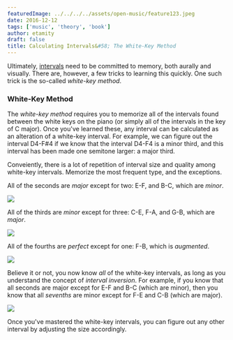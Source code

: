 ```yaml
---
featuredImage: ../../../../assets/open-music/feature123.jpeg
date: 2016-12-12
tags: ['music', 'theory', 'book']
author: etamity
draft: false
title: Calculating Intervals&#58; The White-Key Method
---
```


Ultimately, [intervals](../intervals/) need to be committed to memory, both aurally and visually. There are, however, a few tricks to learning this quickly. One such trick is the so-called *white-key method*. 

### White-Key Method

The *white-key method* requires you to memorize all of the intervals found between the white keys on the piano (or simply all of the intervals in the key of C major). Once you've learned these, any interval can be calculated as an alteration of a white-key interval. For example, we can figure out the interval D4-F#4 if we know that the interval D4-F4 is a minor third, and this interval has been made one semitone larger: a major third.

Conveiently, there is a lot of repetition of interval size and quality among white-key intervals. Memorize the most frequent type, and the exceptions.

All of the seconds are *major* except for two: E-F, and B-C, which are *minor*.

<img src="/Graphics/intervals/wnm-seconds.png"/>

All of the thirds are *minor* except for three: C-E, F-A, and G-B, which are *major*.

<img src="/Graphics/intervals/wnm-thirds.png"/>

All of the fourths are *perfect* except for one: F-B, which is *augmented*.

<img src="/Graphics/intervals/wnm-fourths.png"/>

Believe it or not, you now know *all* of the white-key intervals, as long as you understand the concept of *interval inversion*. For example, if you know that all seconds are major except for E-F and B-C (which are minor), then you know that all *sevenths* are minor except for F-E and C-B (which are major).

<img src="/Graphics/intervals/wnm-sevenths.png"/>

Once you've mastered the white-key intervals, you can figure out any other interval by adjusting the size accordingly. 





